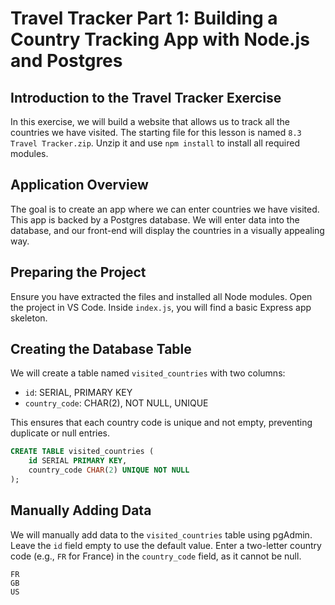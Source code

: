 # Travel Tracker Part 1: Building a Country Tracking App with Node.js and Postgres

## Introduction to the Travel Tracker Exercise

In this exercise, we will build a website that allows us to track all the countries we have visited. The starting file for this lesson is named `8.3 Travel Tracker.zip`. Unzip it and use `npm install` to install all required modules.

## Application Overview

The goal is to create an app where we can enter countries we have visited. This app is backed by a Postgres database. We will enter data into the database, and our front-end will display the countries in a visually appealing way.

## Preparing the Project

Ensure you have extracted the files and installed all Node modules. Open the project in VS Code. Inside `index.js`, you will find a basic Express app skeleton.

## Creating the Database Table

We will create a table named `visited_countries` with two columns:

- `id`: SERIAL, PRIMARY KEY
- `country_code`: CHAR(2), NOT NULL, UNIQUE

This ensures that each country code is unique and not empty, preventing duplicate or null entries.

```sql
CREATE TABLE visited_countries (
    id SERIAL PRIMARY KEY,
    country_code CHAR(2) UNIQUE NOT NULL
);
```

## Manually Adding Data

We will manually add data to the `visited_countries` table using pgAdmin. Leave the `id` field empty to use the default value. Enter a two-letter country code (e.g., `FR` for France) in the `country_code` field, as it cannot be null.

```text
FR
GB
US
```
